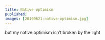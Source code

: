 ```yaml
---
title: Native optimism
published:
images: [20190621-native-optimism.jpg]
---
```


but my native optimism isn’t broken by the light
